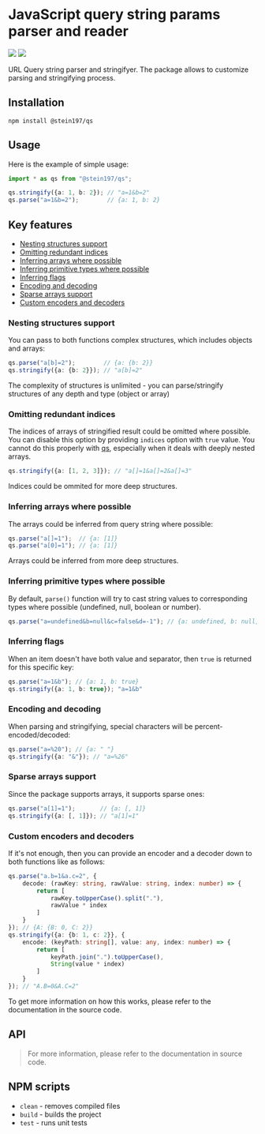 # JavaScript query string params parser and reader
[![](https://img.shields.io/npm/v/@stein197/qs)](https://www.npmjs.com/package/@stein197/qs)
[![](https://img.shields.io/github/license/stein197/js-qs)](LICENSE)

URL Query string parser and stringifyer. The package allows to customize parsing and stringifying process.

## Installation
```
npm install @stein197/qs
```

## Usage
Here is the example of simple usage:
```ts
import * as qs from "@stein197/qs";

qs.stringify({a: 1, b: 2}); // "a=1&b=2"
qs.parse("a=1&b=2");        // {a: 1, b: 2}
```

## Key features
- [Nesting structures support](#nesting-structures-support)
- [Omitting redundant indices](#omitting-redundant-indices)
- [Inferring arrays where possible](#inferring-arrays-where-possible)
- [Inferring primitive types where possible](#inferring-primitive-types-where-possible)
- [Inferring flags](#inferring-flags)
- [Encoding and decoding](#encoding-and-decoding)
- [Sparse arrays support](#sparse-arrays-support)
- [Custom encoders and decoders](#custom-encoders-and-decoders)

### Nesting structures support
You can pass to both functions complex structures, which includes objects and arrays:
```ts
qs.parse("a[b]=2");        // {a: {b: 2}}
qs.stringify({a: {b: 2}}); // "a[b]=2"
```
The complexity of structures is unlimited - you can parse/stringify structures of any depth and type (object or array)

### Omitting redundant indices
The indices of arrays of stringified result could be omitted where possible. You can disable this option by providing `indices` option with `true` value. You cannot do this properly with [qs](https://github.com/ljharb/qs), especially when it deals with deeply nested arrays.
```ts
qs.stringify({a: [1, 2, 3]}); // "a[]=1&a[]=2&a[]=3"
```
Indices could be ommited for more deep structures.

### Inferring arrays where possible
The arrays could be inferred from query string where possible:
```ts
qs.parse("a[]=1");  // {a: [1]}
qs.parse("a[0]=1"); // {a: [1]}
```
Arrays could be inferred from more deep structures.

### Inferring primitive types where possible
By default, `parse()` function will try to cast string values to corresponding types where possible (undefined, null, boolean or number).
```ts
qs.parse("a=undefined&b=null&c=false&d=-1"); // {a: undefined, b: null, c: false, d: -1}
```

### Inferring flags
When an item doesn't have both value and separator, then `true` is returned for this specific key:
```ts
qs.parse("a=1&b"); // {a: 1, b: true}
qs.stringify({a: 1, b: true}); "a=1&b"
```

### Encoding and decoding
When parsing and stringifying, special characters will be percent-encoded/decoded:
```ts
qs.parse("a=%20"); // {a: " "}
qs.stringify({a: "&"}); // "a=%26"
```

### Sparse arrays support
Since the package supports arrays, it supports sparse ones:
```ts
qs.parse("a[1]=1");       // {a: [, 1]}
qs.stringify({a: [, 1]}); // "a[1]=1"
```

### Custom encoders and decoders
If it's not enough, then you can provide an encoder and a decoder down to both functions like as follows:
```ts
qs.parse("a.b=1&a.c=2", {
	decode: (rawKey: string, rawValue: string, index: number) => {
		return [
			rawKey.toUpperCase().split("."),
			rawValue * index
		]
	}
}); // {A: {B: 0, C: 2}}
qs.stringify({a: {b: 1, c: 2}}, {
	encode: (keyPath: string[], value: any, index: number) => {
		return [
			keyPath.join(".").toUpperCase(),
			String(value * index)
		]
	}
}); // "A.B=0&A.C=2"
```
To get more information on how this works, please refer to the documentation in the source code.

## API
> For more information, please refer to the documentation in source code.

## NPM scripts
- `clean` - removes compiled files
- `build` - builds the project
- `test` - runs unit tests
